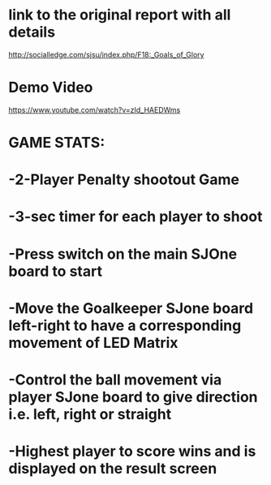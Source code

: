 # link to the original report with all details
http://socialledge.com/sjsu/index.php/F18:_Goals_of_Glory

# Demo Video
https://www.youtube.com/watch?v=zId_HAEDWms


# GAME STATS:

# -2-Player Penalty shootout Game
# -3-sec timer for each player to shoot
# -Press switch on the main SJOne board to start
# -Move the Goalkeeper SJone board left-right to have a corresponding movement of LED Matrix
# -Control the ball movement via player SJone board to give direction i.e. left, right or straight
# -Highest player to score wins and is displayed on the result screen
